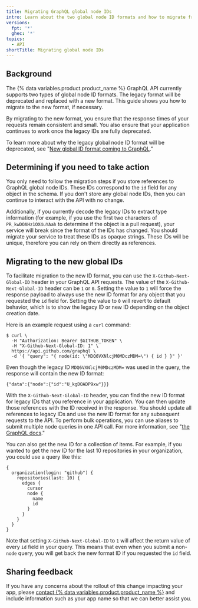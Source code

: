 ```yaml
---
title: Migrating GraphQL global node IDs
intro: Learn about the two global node ID formats and how to migrate from the legacy format to the new format.
versions:
  fpt: '*'
  ghec: '*'
topics:
  - API
shortTitle: Migrating global node IDs
---
```


## Background

The {% data variables.product.product_name %} GraphQL API currently supports two types of global node ID formats. The legacy format will be deprecated and replaced with a new format.  This guide shows you how to migrate to the new format, if necessary.

By migrating to the new format, you ensure that the response times of your requests remain consistent and small. You also ensure that your application continues to work once the legacy IDs are fully deprecated.

To learn more about why the legacy global node ID format will be deprecated, see "[New global ID format coming to GraphQL](https://github.blog/2021-02-10-new-global-id-format-coming-to-graphql)."

## Determining if you need to take action

You only need to follow the migration steps if you store references to GraphQL global node IDs.  These IDs correspond to the `id` field for any object in the schema.  If you don't store any global node IDs, then you can continue to interact with the API with no change.

Additionally, if you currently decode the legacy IDs to extract type information (for example, if you use the first two characters of `PR_kwDOAHz1OX4uYAah` to determine if the object is a pull request), your service will break since the format of the IDs has changed.  You should migrate your service to treat these IDs as opaque strings.  These IDs will be unique, therefore you can rely on them directly as references.

## Migrating to the new global IDs

To facilitate migration to the new ID format, you can use the `X-Github-Next-Global-ID` header in your GraphQL API requests. The value of the `X-Github-Next-Global-ID` header can be `1` or `0`.  Setting the value to `1` will force the response payload to always use the new ID format for any object that you requested the `id` field for.  Setting the value to `0` will revert to default behavior, which is to show the legacy ID or new ID depending on the object creation date.

Here is an example request using a `curl` command:

```
$ curl \
  -H "Authorization: Bearer $GITHUB_TOKEN" \
  -H "X-Github-Next-Global-ID: 1" \
  https://api.github.com/graphql \
  -d '{ "query": "{ node(id: \"MDQ6VXNlcjM0MDczMDM=\") { id } }" }'
```

Even though the legacy ID `MDQ6VXNlcjM0MDczMDM=` was used in the query, the response will contain the new ID format:
```
{"data":{"node":{"id":"U_kgDOADP9xw"}}}
```
With the `X-Github-Next-Global-ID` header, you can find the new ID format for legacy IDs that you reference in your application. You can then update those references with the ID received in the response. You should update all references to legacy IDs and use the new ID format for any subsequent requests to the API.
To perform bulk operations, you can use aliases to submit multiple node queries in one API call. For more information, see "[the GraphQL docs](https://graphql.org/learn/queries/#aliases)."

You can also get the new ID for a collection of items. For example, if you wanted to get the new ID for the last 10 repositories in your organization, you could use a query like this:
```
{
  organization(login: "github") {
    repositories(last: 10) {
      edges {
        cursor
        node {
          name
          id
        }
      }
    }
  }
}
```

Note that setting `X-Github-Next-Global-ID` to `1` will affect the return value of every `id` field in your query.  This means that even when you submit a non-`node` query, you will get back the new format ID if you requested the `id` field.

## Sharing feedback

If you have any concerns about the rollout of this change impacting your app, please [contact {% data variables.product.product_name %}](https://support.github.com/contact) and include information such as your app name so that we can better assist you.
